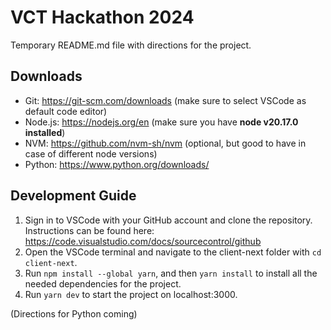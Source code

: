 # VCT Hackathon 2024

Temporary README.md file with directions for the project.

## Downloads

- Git: https://git-scm.com/downloads (make sure to select VSCode as default code editor)
- Node.js: https://nodejs.org/en (make sure you have **node v20.17.0 installed**)
- NVM: https://github.com/nvm-sh/nvm (optional, but good to have in case of different node versions)
- Python: https://www.python.org/downloads/

## Development Guide

1. Sign in to VSCode with your GitHub account and clone the repository. Instructions can be found here: https://code.visualstudio.com/docs/sourcecontrol/github
2. Open the VSCode terminal and navigate to the client-next folder with `cd client-next`.
3. Run `npm install --global yarn`, and then `yarn install` to install all the needed dependencies for the project.
4. Run `yarn dev` to start the project on localhost:3000.

(Directions for Python coming)
